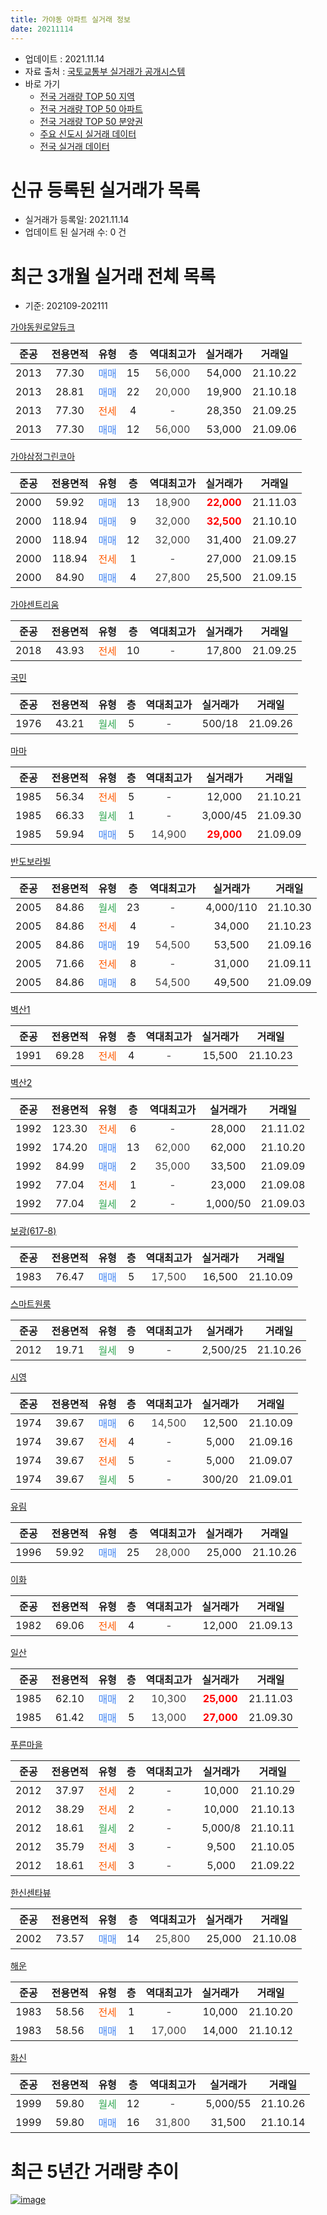```yaml
---
title: 가야동 아파트 실거래 정보
date: 20211114
---
```


* 업데이트 : 2021.11.14
* 자료 출처 : [국토교통부 실거래가 공개시스템](http://rt.molit.go.kr)
* 바로 가기
    * [전국 거래량 TOP 50 지역](https://apt-info.github.io/apt-trade-info/tr)
    * [전국 거래량 TOP 50 아파트](https://apt-info.github.io/apt-trade-info/ta)
    * [전국 거래량 TOP 50 분양권](https://apt-info.github.io/apt-trade-info/tb)
    * [주요 신도시 실거래 데이터](https://apt-info.github.io/apt-trade-info/newtown)
    * [전국 실거래 데이터](https://apt-info.github.io/apt-trade-info/all)



<script async src="https://pagead2.googlesyndication.com/pagead/js/adsbygoogle.js"></script>
<!-- 기본광고 -->
<ins class="adsbygoogle"
     style="display:block"
     data-ad-client="ca-pub-1142216861245946"
     data-ad-slot="4805727019"
     data-ad-format="auto"
     data-full-width-responsive="true"></ins>
<script>
     (adsbygoogle = window.adsbygoogle || []).push({});
</script>


# 신규 등록된 실거래가 목록

* 실거래가 등록일: 2021.11.14
* 업데이트 된 실거래 수: 0 건




<script async src="https://pagead2.googlesyndication.com/pagead/js/adsbygoogle.js"></script>
<!-- 기본광고 -->
<ins class="adsbygoogle"
     style="display:block"
     data-ad-client="ca-pub-1142216861245946"
     data-ad-slot="4805727019"
     data-ad-format="auto"
     data-full-width-responsive="true"></ins>
<script>
     (adsbygoogle = window.adsbygoogle || []).push({});
</script>


# 최근 3개월 실거래 전체 목록
* 기준: 202109-202111


[가야동원로얄듀크](https://search.naver.com/search.naver?query=%EA%B0%80%EC%95%BC%EB%8F%99%EC%9B%90%EB%A1%9C%EC%96%84%EB%93%80%ED%81%AC)

|준공|전용면적|유형|층|역대최고가|실거래가|거래일|
|:---:|:---:|:---:|:---:|:---:|:---:|:---:|
|2013|77.30|<span style="color:#4285F3">매매</span>|15|<span style="color:#444444">56,000</span>|54,000|21.10.22|
|2013|28.81|<span style="color:#4285F3">매매</span>|22|<span style="color:#444444">20,000</span>|19,900|21.10.18|
|2013|77.30|<span style="color:#FF5A00">전세</span>|4|<span style="color:#444444">-</span>|28,350|21.09.25|
|2013|77.30|<span style="color:#4285F3">매매</span>|12|<span style="color:#444444">56,000</span>|53,000|21.09.06|

[가야삼정그린코아](https://search.naver.com/search.naver?query=%EA%B0%80%EC%95%BC%EC%82%BC%EC%A0%95%EA%B7%B8%EB%A6%B0%EC%BD%94%EC%95%84)

|준공|전용면적|유형|층|역대최고가|실거래가|거래일|
|:---:|:---:|:---:|:---:|:---:|:---:|:---:|
|2000|59.92|<span style="color:#4285F3">매매</span>|13|<span style="color:#444444">18,900</span>|<b><span style="color:#FF0000">22,000</span></b>|21.11.03|
|2000|118.94|<span style="color:#4285F3">매매</span>|9|<span style="color:#444444">32,000</span>|<b><span style="color:#FF0000">32,500</span></b>|21.10.10|
|2000|118.94|<span style="color:#4285F3">매매</span>|12|<span style="color:#444444">32,000</span>|31,400|21.09.27|
|2000|118.94|<span style="color:#FF5A00">전세</span>|1|<span style="color:#444444">-</span>|27,000|21.09.15|
|2000|84.90|<span style="color:#4285F3">매매</span>|4|<span style="color:#444444">27,800</span>|25,500|21.09.15|

[가야센트리움](https://search.naver.com/search.naver?query=%EA%B0%80%EC%95%BC%EC%84%BC%ED%8A%B8%EB%A6%AC%EC%9B%80)

|준공|전용면적|유형|층|역대최고가|실거래가|거래일|
|:---:|:---:|:---:|:---:|:---:|:---:|:---:|
|2018|43.93|<span style="color:#FF5A00">전세</span>|10|<span style="color:#444444">-</span>|17,800|21.09.25|

[국민](https://search.naver.com/search.naver?query=%EA%B5%AD%EB%AF%BC)

|준공|전용면적|유형|층|역대최고가|실거래가|거래일|
|:---:|:---:|:---:|:---:|:---:|:---:|:---:|
|1976|43.21|<span style="color:#34A853">월세</span>|5|<span style="color:#444444">-</span>|500/18|21.09.26|

[마마](https://search.naver.com/search.naver?query=%EB%A7%88%EB%A7%88)

|준공|전용면적|유형|층|역대최고가|실거래가|거래일|
|:---:|:---:|:---:|:---:|:---:|:---:|:---:|
|1985|56.34|<span style="color:#FF5A00">전세</span>|5|<span style="color:#444444">-</span>|12,000|21.10.21|
|1985|66.33|<span style="color:#34A853">월세</span>|1|<span style="color:#444444">-</span>|3,000/45|21.09.30|
|1985|59.94|<span style="color:#4285F3">매매</span>|5|<span style="color:#444444">14,900</span>|<b><span style="color:#FF0000">29,000</span></b>|21.09.09|

[반도보라빌](https://search.naver.com/search.naver?query=%EB%B0%98%EB%8F%84%EB%B3%B4%EB%9D%BC%EB%B9%8C)

|준공|전용면적|유형|층|역대최고가|실거래가|거래일|
|:---:|:---:|:---:|:---:|:---:|:---:|:---:|
|2005|84.86|<span style="color:#34A853">월세</span>|23|<span style="color:#444444">-</span>|4,000/110|21.10.30|
|2005|84.86|<span style="color:#FF5A00">전세</span>|4|<span style="color:#444444">-</span>|34,000|21.10.23|
|2005|84.86|<span style="color:#4285F3">매매</span>|19|<span style="color:#444444">54,500</span>|53,500|21.09.16|
|2005|71.66|<span style="color:#FF5A00">전세</span>|8|<span style="color:#444444">-</span>|31,000|21.09.11|
|2005|84.86|<span style="color:#4285F3">매매</span>|8|<span style="color:#444444">54,500</span>|49,500|21.09.09|

[벽산1](https://search.naver.com/search.naver?query=%EB%B2%BD%EC%82%B01)

|준공|전용면적|유형|층|역대최고가|실거래가|거래일|
|:---:|:---:|:---:|:---:|:---:|:---:|:---:|
|1991|69.28|<span style="color:#FF5A00">전세</span>|4|<span style="color:#444444">-</span>|15,500|21.10.23|

[벽산2](https://search.naver.com/search.naver?query=%EB%B2%BD%EC%82%B02)

|준공|전용면적|유형|층|역대최고가|실거래가|거래일|
|:---:|:---:|:---:|:---:|:---:|:---:|:---:|
|1992|123.30|<span style="color:#FF5A00">전세</span>|6|<span style="color:#444444">-</span>|28,000|21.11.02|
|1992|174.20|<span style="color:#4285F3">매매</span>|13|<span style="color:#444444">62,000</span>|62,000|21.10.20|
|1992|84.99|<span style="color:#4285F3">매매</span>|2|<span style="color:#444444">35,000</span>|33,500|21.09.09|
|1992|77.04|<span style="color:#FF5A00">전세</span>|1|<span style="color:#444444">-</span>|23,000|21.09.08|
|1992|77.04|<span style="color:#34A853">월세</span>|2|<span style="color:#444444">-</span>|1,000/50|21.09.03|

[보광(617-8)](https://search.naver.com/search.naver?query=%EB%B3%B4%EA%B4%91%28617-8%29)

|준공|전용면적|유형|층|역대최고가|실거래가|거래일|
|:---:|:---:|:---:|:---:|:---:|:---:|:---:|
|1983|76.47|<span style="color:#4285F3">매매</span>|5|<span style="color:#444444">17,500</span>|16,500|21.10.09|

[스마트원룸](https://search.naver.com/search.naver?query=%EC%8A%A4%EB%A7%88%ED%8A%B8%EC%9B%90%EB%A3%B8)

|준공|전용면적|유형|층|역대최고가|실거래가|거래일|
|:---:|:---:|:---:|:---:|:---:|:---:|:---:|
|2012|19.71|<span style="color:#34A853">월세</span>|9|<span style="color:#444444">-</span>|2,500/25|21.10.26|

[시영](https://search.naver.com/search.naver?query=%EC%8B%9C%EC%98%81)

|준공|전용면적|유형|층|역대최고가|실거래가|거래일|
|:---:|:---:|:---:|:---:|:---:|:---:|:---:|
|1974|39.67|<span style="color:#4285F3">매매</span>|6|<span style="color:#444444">14,500</span>|12,500|21.10.09|
|1974|39.67|<span style="color:#FF5A00">전세</span>|4|<span style="color:#444444">-</span>|5,000|21.09.16|
|1974|39.67|<span style="color:#FF5A00">전세</span>|5|<span style="color:#444444">-</span>|5,000|21.09.07|
|1974|39.67|<span style="color:#34A853">월세</span>|5|<span style="color:#444444">-</span>|300/20|21.09.01|

[유림](https://search.naver.com/search.naver?query=%EC%9C%A0%EB%A6%BC)

|준공|전용면적|유형|층|역대최고가|실거래가|거래일|
|:---:|:---:|:---:|:---:|:---:|:---:|:---:|
|1996|59.92|<span style="color:#4285F3">매매</span>|25|<span style="color:#444444">28,000</span>|25,000|21.10.26|

[이화](https://search.naver.com/search.naver?query=%EC%9D%B4%ED%99%94)

|준공|전용면적|유형|층|역대최고가|실거래가|거래일|
|:---:|:---:|:---:|:---:|:---:|:---:|:---:|
|1982|69.06|<span style="color:#FF5A00">전세</span>|4|<span style="color:#444444">-</span>|12,000|21.09.13|

[일산](https://search.naver.com/search.naver?query=%EC%9D%BC%EC%82%B0)

|준공|전용면적|유형|층|역대최고가|실거래가|거래일|
|:---:|:---:|:---:|:---:|:---:|:---:|:---:|
|1985|62.10|<span style="color:#4285F3">매매</span>|2|<span style="color:#444444">10,300</span>|<b><span style="color:#FF0000">25,000</span></b>|21.11.03|
|1985|61.42|<span style="color:#4285F3">매매</span>|5|<span style="color:#444444">13,000</span>|<b><span style="color:#FF0000">27,000</span></b>|21.09.30|

[푸른마을](https://search.naver.com/search.naver?query=%ED%91%B8%EB%A5%B8%EB%A7%88%EC%9D%84)

|준공|전용면적|유형|층|역대최고가|실거래가|거래일|
|:---:|:---:|:---:|:---:|:---:|:---:|:---:|
|2012|37.97|<span style="color:#FF5A00">전세</span>|2|<span style="color:#444444">-</span>|10,000|21.10.29|
|2012|38.29|<span style="color:#FF5A00">전세</span>|2|<span style="color:#444444">-</span>|10,000|21.10.13|
|2012|18.61|<span style="color:#34A853">월세</span>|2|<span style="color:#444444">-</span>|5,000/8|21.10.11|
|2012|35.79|<span style="color:#FF5A00">전세</span>|3|<span style="color:#444444">-</span>|9,500|21.10.05|
|2012|18.61|<span style="color:#FF5A00">전세</span>|3|<span style="color:#444444">-</span>|5,000|21.09.22|

[한신센타뷰](https://search.naver.com/search.naver?query=%ED%95%9C%EC%8B%A0%EC%84%BC%ED%83%80%EB%B7%B0)

|준공|전용면적|유형|층|역대최고가|실거래가|거래일|
|:---:|:---:|:---:|:---:|:---:|:---:|:---:|
|2002|73.57|<span style="color:#4285F3">매매</span>|14|<span style="color:#444444">25,800</span>|25,000|21.10.08|


<script async src="https://pagead2.googlesyndication.com/pagead/js/adsbygoogle.js"></script>
<!-- 기본광고 -->
<ins class="adsbygoogle"
     style="display:block"
     data-ad-client="ca-pub-1142216861245946"
     data-ad-slot="4805727019"
     data-ad-format="auto"
     data-full-width-responsive="true"></ins>
<script>
     (adsbygoogle = window.adsbygoogle || []).push({});
</script>


[해운](https://search.naver.com/search.naver?query=%ED%95%B4%EC%9A%B4)

|준공|전용면적|유형|층|역대최고가|실거래가|거래일|
|:---:|:---:|:---:|:---:|:---:|:---:|:---:|
|1983|58.56|<span style="color:#FF5A00">전세</span>|1|<span style="color:#444444">-</span>|10,000|21.10.20|
|1983|58.56|<span style="color:#4285F3">매매</span>|1|<span style="color:#444444">17,000</span>|14,000|21.10.12|

[화신](https://search.naver.com/search.naver?query=%ED%99%94%EC%8B%A0)

|준공|전용면적|유형|층|역대최고가|실거래가|거래일|
|:---:|:---:|:---:|:---:|:---:|:---:|:---:|
|1999|59.80|<span style="color:#34A853">월세</span>|12|<span style="color:#444444">-</span>|5,000/55|21.10.26|
|1999|59.80|<span style="color:#4285F3">매매</span>|16|<span style="color:#444444">31,800</span>|31,500|21.10.14|



<script async src="https://pagead2.googlesyndication.com/pagead/js/adsbygoogle.js"></script>
<!-- 기본광고 -->
<ins class="adsbygoogle"
     style="display:block"
     data-ad-client="ca-pub-1142216861245946"
     data-ad-slot="4805727019"
     data-ad-format="auto"
     data-full-width-responsive="true"></ins>
<script>
     (adsbygoogle = window.adsbygoogle || []).push({});
</script>


# 최근 5년간 거래량 추이


<div style="width:100%;">
    <canvas id="deal_progress" height="200"></canvas>
</div>

<script>
new Chart(document.getElementById("deal_progress"), {
    type: 'line',
    data: {
        labels: ['16.01','16.02','16.03','16.04','16.05','16.06','16.07','16.08','16.09','16.10','16.11','16.12','17.01','17.02','17.03','17.04','17.05','17.06','17.07','17.08','17.09','17.10','17.11','17.12','18.01','18.02','18.03','18.04','18.05','18.06','18.07','18.08','18.09','18.10','18.11','18.12','19.01','19.02','19.03','19.04','19.05','19.06','19.07','19.08','19.09','19.10','19.11','19.12','20.01','20.02','20.03','20.04','20.05','20.06','20.07','20.08','20.09','20.10','20.11','20.12','21.01','21.02','21.03','21.04','21.05','21.06','21.07','21.08','21.09','21.10','21.11'],
        datasets: [{
            label: '매매/분양권',
            data: [28,16,42,29,35,35,31,41,36,41,43,28,27,38,52,44,33,90,88,44,31,36,28,13,23,33,23,24,15,17,10,15,12,27,19,9,13,18,13,18,15,27,23,18,36,36,69,33,144,69,28,36,31,77,66,26,33,93,145,103,23,31,27,43,39,13,11,12,8,10,2],
            borderColor: "rgba(66, 133, 243, 1)",
            backgroundColor: "rgba(66, 133, 243, 0.05)",
            borderWidth: 1,
            pointRadius: 0,
            fill: false,
            lineTension: 0
        },{
            label: '전/월세',
            data: [4,21,10,6,7,21,11,8,12,11,18,19,11,28,22,24,15,18,26,20,11,11,11,8,16,18,13,10,14,10,13,9,11,16,10,7,16,36,13,13,30,14,11,15,16,14,18,16,16,25,13,12,19,20,19,28,9,21,24,40,24,31,20,14,18,25,17,16,13,11,1],
            borderColor: "rgba(255, 90, 0, 1)",
            backgroundColor: "rgba(255, 90, 0, 0.05)",
            borderWidth: 1,
            pointRadius: 0,
            fill: false,
            lineTension: 0
        },{
            label: '합계',
            data: [32,37,52,35,42,56,42,49,48,52,61,47,38,66,74,68,48,108,114,64,42,47,39,21,39,51,36,34,29,27,23,24,23,43,29,16,29,54,26,31,45,41,34,33,52,50,87,49,160,94,41,48,50,97,85,54,42,114,169,143,47,62,47,57,57,38,28,28,21,21,3],
            borderColor: "rgba(0, 0, 0, 1)",
            backgroundColor: "rgba(0, 0, 0, 0.03)",
            borderWidth: 0.1,
            pointRadius: 0,
            fill: true,
            lineTension: 0
        }
        ]
    },
    options: {
        responsive: true,
        title: {
            display: false
        },
        tooltips: {
            mode: 'index',
            intersect: false
        },
        hover: {
            mode: 'nearest',
            intersect: true
        },
        scales: {
            xAxes: [{
                display: true,
                scaleLabel: {
                    display: true,
                    labelString: '년/월'
                }
            }],
            yAxes: [{
                display: true,
                ticks: {
                    suggestedMin: 0,
                },
                scaleLabel: {
                    display: true,
                    labelString: '실거래 수'
                }
            }]
        }
    }
});

</script>


[![image](https://apt-info.github.io/images/2020-01-03-apt-trade-info/1024x500.png)](https://play.google.com/store/apps/details?id=com.aptinfo.apttradeinfo)


